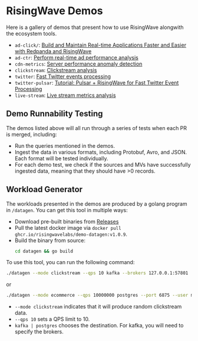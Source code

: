 # RisingWave Demos

Here is a gallery of demos that present how to use RisingWave alongwith the ecosystem tools.

- `ad-click/`: [Build and Maintain Real-time Applications Faster and Easier with Redpanda and RisingWave](https://singularity-data.com/blog/build-with-Redpanda-and-RisingWave)
- `ad-ctr`: [Perform real-time ad performance analysis](https://www.risingwave.dev/docs/latest/real-time-ad-performance-analysis/)
- `cdn-metrics`: [Server performance anomaly detection](https://www.risingwave.dev/docs/latest/server-performance-anomaly-detection/)
- `clickstream`: [Clickstream analysis](https://www.risingwave.dev/docs/latest/clickstream-analysis/)
- `twitter`: [Fast Twitter events processing](https://www.risingwave.dev/docs/latest/fast-twitter-events-processing/)
- `twitter-pulsar`: [Tutorial: Pulsar + RisingWave for Fast Twitter Event Processing](https://www.risingwave.com/blog/tutorial-pulsar-risingwave-for-fast-twitter-events-processing/)
- `live-stream`: [Live stream metrics analysis](https://www.risingwave.dev/docs/latest/live-stream-metrics-analysis/)

## Demo Runnability Testing

The demos listed above will all run through a series of tests when each PR is merged, including:

- Run the queries mentioned in the demos.
- Ingest the data in various formats, including Protobuf, Avro, and JSON. Each format will be tested individually.
- For each demo test, we check if the sources and MVs have successfully ingested data, meaning that they should have >0 records.

## Workload Generator

The workloads presented in the demos are produced by a golang program in `/datagen`. You can get this tool in multiple ways:

- Download pre-built binaries from [Releases](https://github.com/risingwavelabs/risingwave-demo/releases)
- Pull the latest docker image via `docker pull ghcr.io/risingwavelabs/demo-datagen:v1.0.9`.
- Build the binary from source:
  ```sh
  cd datagen && go build
  ```

To use this tool, you can run the following command:

```sh
./datagen --mode clickstream --qps 10 kafka --brokers 127.0.0.1:57801
```

or

```sh
./datagen --mode ecommerce --qps 10000000 postgres --port 6875 --user materialize --db materialize
```

- `--mode clickstream` indicates that it will produce random clickstream data.
- `--qps 10` sets a QPS limit to 10.
- `kafka | postgres` chooses the destination. For kafka, you will need to specify the brokers.

